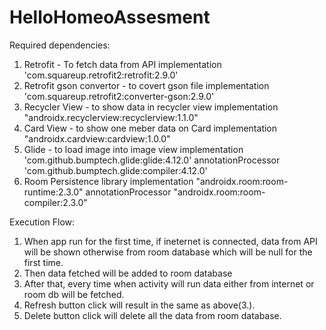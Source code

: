 # HelloHomeoAssesment


Required dependencies:

1. Retrofit - To fetch data from API
    implementation 'com.squareup.retrofit2:retrofit:2.9.0'
2. Retrofit gson convertor - to covert gson file
    implementation 'com.squareup.retrofit2:converter-gson:2.9.0'
3. Recycler View - to show data in recycler view
    implementation "androidx.recyclerview:recyclerview:1.1.0"
4. Card View - to show one meber data on Card
    implementation "androidx.cardview:cardview:1.0.0"
5. Glide - to load image into image view
    implementation 'com.github.bumptech.glide:glide:4.12.0'
    annotationProcessor 'com.github.bumptech.glide:compiler:4.12.0'
6. Room Persistence library
    implementation "androidx.room:room-runtime:2.3.0"
    annotationProcessor "androidx.room:room-compiler:2.3.0"
    
    
Execution Flow:

1. When app run for the first time, if ineternet is connected, data from API will be shown otherwise from room database which will be null for the first time.
2. Then data fetched will be added to room database
3. After that, every time when activity will run data either from internet or room db will be fetched.
4. Refresh button click will result in the same as above(3.).
5. Delete button click will delete all the data from room database.
